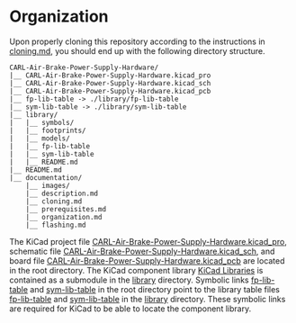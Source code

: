# Organization

Upon properly cloning this repository according to the instructions in
[cloning.md][cln], you should end up with the following directory structure.

```
CARL-Air-Brake-Power-Supply-Hardware/
|__ CARL-Air-Brake-Power-Supply-Hardware.kicad_pro
|__ CARL-Air-Brake-Power-Supply-Hardware.kicad_sch
|__ CARL-Air-Brake-Power-Supply-Hardware.kicad_pcb
|__ fp-lib-table -> ./library/fp-lib-table
|__ sym-lib-table -> ./library/sym-lib-table
|__ library/
|   |__ symbols/
|   |__ footprints/
|   |__ models/
|   |__ fp-lib-table
|   |__ sym-lib-table
|   |__ README.md
|__ README.md
|__ documentation/
    |__ images/
    |__ description.md
    |__ cloning.md
    |__ prerequisites.md
    |__ organization.md
    |__ flashing.md
```

The KiCad project file [CARL-Air-Brake-Power-Supply-Hardware.kicad_pro][pro],
schematic file [CARL-Air-Brake-Power-Supply-Hardware.kicad_sch][sch], and board
file [CARL-Air-Brake-Power-Supply-Hardware.kicad_pcb][pcb] are located in the
root directory. The KiCad component library [KiCad Libraries][lib-repo] is
contained as a submodule in the [library][lib-dir] directory. Symbolic links
[fp-lib-table][fp-lnk] and [sym-lib-table][sym-lnk] in the root directory point
to the library table files [fp-lib-table][fp-file] and [sym-lib-table][sym-file]
in the [library][lib-dir] directory. These symbolic links are required for KiCad
to be able to locate the component library.

[cln]:      ./cloning.md

[pro]:      ../CARL-Air-Brake-Power-Supply-Hardware.kicad_pro
[sch]:      ../CARL-Air-Brake-Power-Supply-Hardware.kicad_sch
[pcb]:      ../CARL-Air-Brake-Power-Supply-Hardware.kicad_pcb

[fp-lnk]:   ../fp-lib-table
[sym-lnk]:  ../sym-lib-table
[fp-file]:  ../library/fp-lib-table
[sym-file]: ../library/sym-lib-table

[lib-dir]:  ../library
[lib-repo]: https://github.com/Kenneth-Goveas/KiCad-Libraries
